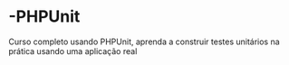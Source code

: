 # -PHPUnit
Curso completo usando PHPUnit, aprenda a construir testes unitários na prática usando uma aplicação real
